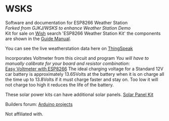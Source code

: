 # WSKS
Software and documentation for ESP8266 Weather Station  
*Forked from GJKJ/WSKS to enhance Weather Station Demo*  
Kit for sale on [Wish](https://www.wish.com/search/ESP8266%20Weather%20Station%20Kit?source=search&position=0) search 'ESP8266 Weather Station Kit' the components are shown in the [Guide Manual](https://github.com/Willtech/WSKS/raw/master/Guide%20Manual(Read%20Me%20First).doc).

You can see the live weatherstation data here on [ThingSpeak](https://thingspeak.mathworks.com/channels/1302921)

Incorporates Voltmeter from this circuit and program *You will have to manually calibrate for your board and resistor combination*:  
[Easy Voltmeter with ESP8266](https://www.hackster.io/yettiz/easy-voltmeter-with-esp8266-mini-d1-pro-with-oled-display-1a91dc) The ideal charging voltage for a Standard 12V car battery is approximately 13.65Volts at the battery when it is on charge all the time up to 13.8Volts if it must charge faster and stay on. Too low it will not charge too high it reduces the life of the battery.

These solar power kits can have additional solar panels. [Solar Panel Kit](https://www.ebay.com.au/itm/354249658561?mkcid=16&mkevt=1&mkrid=705-154756-20017-0&ssspo=-g7m1pidt5g&sssrc=4429486&ssuid=&var=&widget_ver=artemis&media=COPY)

Builders forum: [Arduino projects](https://www.facebook.com/share/p/64Kx3KJNzXccEqwM/?mibextid=A7sQZp)

Not affiliated with.
